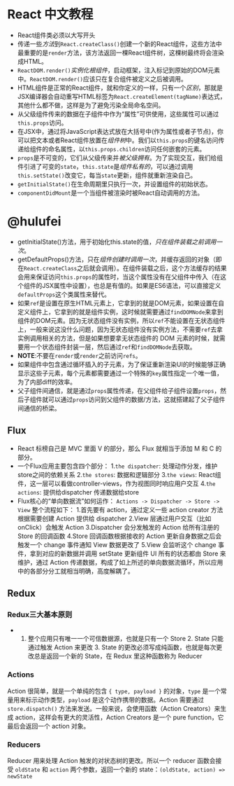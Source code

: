 # React 中文教程
- React组件类必须以大写开头
- 传递一些*方法*到`React.createClass()`创建一个新的React组件，这些方法中最重要的是`render`方法，该方法返回一棵React组件树，这棵树最终将会渲染成HTML。
- `ReactDOM.render()`*实例化根组件*，启动框架，注入标记到原始的DOM元素中。`ReactDOM.render()`应该只在复合组件被定义之后被调用。
- HTML组件是正常的React组件，就和你定义的一样，只有一个*区别*，那就是JSX编译器会自动重写HTML标签为`React.createElement(tagName)`表达式，其他什么都不做，这样是为了避免污染全局命名空间。
- 从父级组件传来的数据在子组件中作为“属性”可供使用，这些属性可以通过`this.props`访问。
- 在JSX中，通过将JavaScript表达式放在大括号中(作为属性或者子节点)，你可以把文本或者React组件放置在*组件树*中。我们以`this.props`的键名访问传递给组件的命名属性，以`this.props.children`访问任何嵌套的元素。
- `props`是不可变的，它们从父级传来并*被父级拥有*。为了实现交互，我们给组件引进了可变的`state`，`this.state`是*组件私有的*，可以通过调用`this.setState()`改变它，每当`state`更新，组件就重新渲染自己。
- `getInitialState()`在生命周期里只执行一次，并设置组件的初始状态。
- `componentDidMount`是一个当组件被渲染时被React自动调用的方法。

# @hulufei
- getInitialState()方法，用于初始化this.state的值，*只在组件装载之前调用一次*。
- getDefaultProps()方法，只在*组件创建时调用一次*，并缓存返回的对象（即在`React.createClass`之后就会调用）。在组件装载之后，这个方法缓存的结果会用来保证访问`this.props`的属性时，当这个属性没有在父组件中传入（在这个组件的JSX属性中设置），也总是有值的。如果是ES6语法，可以直接定义`defaultProps`这个类属性来替代。
- 如果`ref`是设置在原生HTML元素上，它拿到的就是DOM元素，如果设置在自定义组件上，它拿到的就是组件实例，这时候就需要通过`findDOMNode`来拿到组件的DOM元素。因为无状态组件没有实例，所以`ref`不能设置在无状态组件上，一般来说这没什么问题，因为无状态组件没有实例方法，不需要`ref`去拿实例调用相关的方法，但是如果想要拿无状态组件的 DOM 元素的时候，就需要用一个状态组件封装一层，然后通过`ref`和`findDOMNode`去获取。
- **NOTE**:不要在`render`或`render`之前访问`refs`。
- 如果组件中包含通过循环插入的子元素，为了保证重新渲染UI的时候能够正确显示这些子元素，每个元素都需要通过一个特殊的`key`属性指定一个唯一值，为了内部diff的效率。
- 父子组件间通信，就是通过`props`属性传递，在父组件给子组件设置`props`，然后子组件就可以通过`props`访问到父组件的数据/方法，这就搭建起了父子组件间通信的桥梁。
## Flux
- React 标榜自己是 MVC 里面 V 的部分，那么 Flux 就相当于添加 M 和 C 的部分。
- 一个Flux应用主要包含四个部分：
1.`the dispatcher`: 处理动作分发，维护store之间的依赖关系
2.`the stores`: 数据和逻辑部分
3.`the views`: React组件，这一层可以看做controller-views，作为视图同时响应用户交互
4.`the actions`: 提供给dispatcher  传递数据给store
- Flux核心的“单向数据流”如何运作：
``` Actions -> Dispatcher -> Store -> View ```
整个流程如下：
1.首先要有 action，通过定义一些 action creator 方法根据需要创建 Action 提供给 dispatcher 2.View 层通过用户交互（比如 onClick）会触发 Action 3.Dispatcher 会分发触发的 Action 给所有注册的 Store 的回调函数 4.Store 回调函数根据接收的 Action 更新自身数据之后会触发一个 change 事件通知 View 数据更改了 5.View 会监听这个 change 事件，拿到对应的新数据并调用 setState 更新组件 UI
所有的状态都由 Store 来维护，通过 Action 传递数据，构成了如上所述的单向数据流循环，所以应用中的各部分分工就相当明确，高度解耦了。
## Redux
### Redux三大基本原则
- 1. 整个应用只有唯一一个可信数据源，也就是只有一个 Store 2. State 只能通过触发 Action 来更改 3. State 的更改必须写成纯函数，也就是每次更改总是返回一个新的 State，在 Redux 里这种函数称为 Reducer
### Actions
Action 很简单，就是一个单纯的包含 `{ type, payload }` 的对象，`type` 是一个常量用来标示动作类型，`payload` 是这个动作携带的数据。Action 需要通过 `store.dispatch()` 方法来发送。一般来说，会使用函数（Action Creators）来生成 action，这样会有更大的灵活性，Action Creators 是一个 pure function，它最后会返回一个 action 对象。
### Reducers
Reducer 用来处理 Action 触发的对状态树的更改。所以一个 reducer 函数会接受 `oldState` 和 `action` 两个参数，返回一个新的 state：```(oldState, action) => newState```
